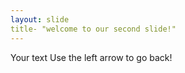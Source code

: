 ```yaml
---
layout: slide
title- "welcome to our second slide!"
---
```

Your text
Use the left arrow to go back!
